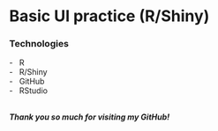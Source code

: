 # Basic UI practice (R/Shiny)

<h3> Technologies </h3>
- &nbsp; R <br>
- &nbsp; R/Shiny <br>
- &nbsp; GitHub <br>
- &nbsp; RStudio <br>

<br>

***Thank you so much for visiting my GitHub!***
